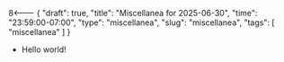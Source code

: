 8<--- { "draft": true, "title": "Miscellanea for 2025-06-30", "time": "23:59:00-07:00", "type": "miscellanea", "slug": "miscellanea", "tags": [ "miscellanea" ] }

- Hello world!
